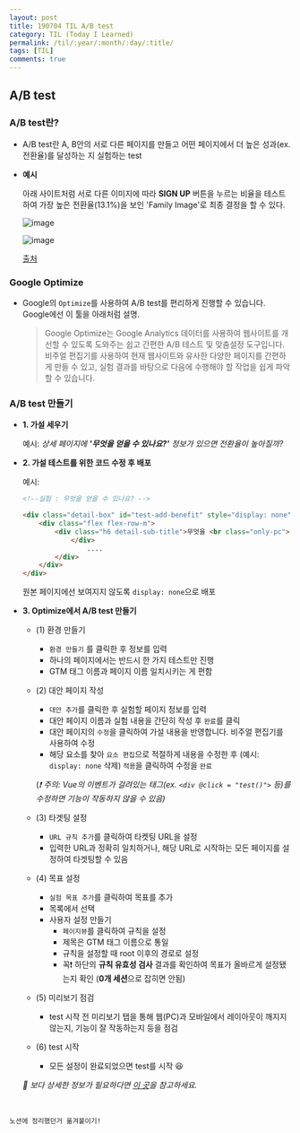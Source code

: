 ```yaml
---
layout: post
title: 190704 TIL A/B test 
category: TIL (Today I Learned)
permalink: /til/:year/:month/:day/:title/
tags: [TIL]
comments: true
---
```


## **A/B test**

### A/B test란?
- A/B test란 A, B안의 서로 다른 페이지를 만들고 어떤 페이지에서 더 높은 성과(ex. 전환율)를 달성하는 지 실험하는 test

- **예시**

    아래 사이트처럼 서로 다른 이미지에 따라 **SIGN UP** 버튼을 누르는 비율을 테스트하여 가장 높은 전환율(13.1%)을 보인 'Family Image'로 최종 결정을 할 수 있다. 

    ![image](https://user-images.githubusercontent.com/40848630/60852990-289f3680-a235-11e9-8e22-51bfc92d3b79.png)

    ![image](https://user-images.githubusercontent.com/40848630/60852994-2ccb5400-a235-11e9-8ad5-7f2b6ed85e48.png)

    [출처](http://analyticsmarketing.co.kr/digital-analytics/google-analytics/1549/)

### Google Optimize

- Google의 `Optimize`를 사용하여 A/B test를 편리하게 진행할 수 있습니다. Google에선 이 툴을 아래처럼 설명.

    > Google Optimize는 Google Analytics 데이터를 사용하여 웹사이트를 개선할 수 있도록 도와주는 쉽고 간편한 A/B 테스트 및 맞춤설정 도구입니다. 비주얼 편집기를 사용하여 현재 웹사이트와 유사한 다양한 페이지를 간편하게 만들 수 있고, 실험 결과를 바탕으로 다음에 수행해야 할 작업을 쉽게 파악할 수 있습니다.

### A/B test 만들기

- **1. 가설 세우기**

    예시: *상세 페이지에 **'무엇을 얻을 수 있나요?'** 정보가 있으면 전환율이 높아질까?*

- **2. 가설 테스트를 위한 코드 수정 후 배포**

    예시: 
    ```html
    <!--실험 : 무엇을 얻을 수 있나요? -->

    <div class="detail-box" id="test-add-benefit" style="display: none">
        <div class="flex flex-row-m">
        	<div class="h6 detail-sub-title">무엇을 <br class="only-pc"> 얻을 수 있나요?
        		</div>
        			....
        	</div>
        </div>
    </div>
    ```

    원본 페이지에선 보여지지 않도록 `display: none`으로 배포

- **3. Optimize에서 A/B test 만들기**
    - (1) 환경 만들기
        -  `환경 만들기` 를 클릭한 후 정보를 입력
        -   하나의 페이지에서는 반드시 한 가지 테스트만 진행
        -   GTM 태그 이름과 페이지 이름 일치시키는 게 편함

    - (2) 대안 페이지 작성
        - `대안 추가`를 클릭한 후 실험할 페이지 정보를 입력
        - 대안 페이지 이름과 실험 내용을 간단히 작성 후 `완료`를 클릭
        -  대안 페이지의 `수정`을 클릭하여 가설 내용을 반영합니다. 비주얼 편집기를 사용하여 수정
        - 해당 요소를 찾아 `요소 편집`으로 적절하게 내용을 수정한 후 (예시: `display: none` 삭제) `적용`을 클릭하여 수정을 `완료`  

        (*❗️ 주의: Vue의 이벤트가 걸려있는 태그(ex. `<div @click = "test()">` 등)를 수정하면 기능이 작동하지 않을 수 있음)*

    - (3) 타겟팅 설정
        - `URL 규칙 추가`를 클릭하여 타켓팅 URL을 설정
        - 입력한 URL과 정확히 일치하거나, 해당 URL로 시작하는 모든 페이지를 설정하여 타겟팅할 수 있음

    - (4) 목표 설정
        - `실험 목표 추가`를 클릭하여 목표를 추가
        - 목록에서 선택
        - 사용자 설정 만들기
            - `페이지뷰`를 클릭하여 규칙을 설정
            - 제목은 GTM 태그 이름으로 통일
            - 규칙을 설정할 때 root 이후의 경로로 설정
             - 꼭❗️ 하단의 **규칙 유효성 검사** 결과를 확인하여 목표가 올바르게 설정됐는지 확인 (**0개 세션**으로 잡히면 안됨)

    - (5) 미리보기 점검
        - test 시작 전 미리보기 탭을 통해 웹(PC)과 모바일에서 레이아웃이 깨지지 않는지, 기능이 잘 작동하는지 등을 점검

    - (6) test 시작
        -  모든 설정이 완료되었으면 test를 시작 😆

    *📌  보다 상세한 정보가 필요하다면 [이 곳](https://support.google.com/optimize/answer/6211930?hl=ko)을 참고하세요.*


  <br/>
```
노션에 정리했던거 옮겨붙이기! 